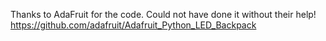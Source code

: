 Thanks to AdaFruit for the code.  Could not have done it without their help!
https://github.com/adafruit/Adafruit_Python_LED_Backpack
